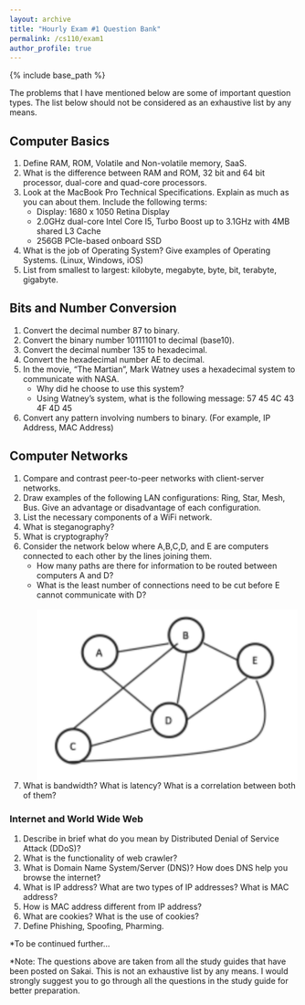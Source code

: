 ```yaml
---
layout: archive
title: "Hourly Exam #1 Question Bank"
permalink: /cs110/exam1
author_profile: true
---
```

{% include base_path %} 

The problems that I have mentioned below are some of important question types. The list below should not be considered as an exhaustive list by any means. 
## Computer Basics
1. Define RAM, ROM, Volatile and Non-volatile memory, SaaS.
2. What is the difference between RAM and ROM, 32 bit and 64 bit processor, dual-core and quad-core processors.
3. Look at the MacBook Pro Technical Specifications. Explain as much as you can about them. Include the following terms:    
    * Display: 1680 x 1050 Retina Display
    * 2.0GHz dual-core Intel Core I5, Turbo Boost up to 3.1GHz with 4MB shared L3 Cache
    * 256GB PCIe-based onboard SSD
4. What is the job of Operating System? Give examples of Operating Systems. (Linux, Windows, iOS)
5. List from smallest to largest: kilobyte, megabyte, byte, bit, terabyte, gigabyte.

## Bits and Number Conversion
1. Convert the decimal number 87 to binary.
2. Convert the binary number 10111101 to decimal (base10).
3. Convert the decimal number 135 to hexadecimal.
4. Convert the hexadecimal number AE to decimal.
5. In the movie, “The Martian”, Mark Watney uses a hexadecimal system to communicate with NASA.     
      * Why did he choose to use this system?
      * Using Watney’s system, what is the following message: 57 45 4C 43 4F 4D 45
6. Convert any pattern involving numbers to binary. (For example, IP Address, MAC Address)
      
## Computer Networks
1. Compare and contrast peer-to-peer networks with client-server networks.
2. Draw examples of the following LAN configurations: Ring, Star, Mesh, Bus. Give an advantage or disadvantage of each configuration. 
3. List the necessary components of a WiFi network.
4. What is steganography? 
5. What is cryptography?
6. Consider the network below where A,B,C,D, and E are computers connected to each other by the lines joining them.    
      * How many paths are there for information to be routed between computers A and D?
      * What is the least number of connections need to be cut before E cannot communicate with D?<br/><br/><img src='/images/cs110.png' width="500" height="300" align="middle">     
7. What is bandwidth? What is latency? What is a correlation between both of them?

### Internet and World Wide Web
1. Describe in brief what do you mean by Distributed Denial of Service Attack (DDoS)?
2. What is the functionality of web crawler?
3. What is Domain Name System/Server (DNS)? How does DNS help you browse the internet?
4. What is IP address? What are two types of IP addresses? What is MAC address?
5. How is MAC address different from IP address?
6. What are cookies? What is the use of cookies?
7. Define Phishing, Spoofing, Pharming.

*To be continued further...

*Note: The questions above are taken from all the study guides that have been posted on Sakai. This is not an exhaustive list by any means. I would strongly suggest you to go through all the questions in the study guide for better preparation. 
